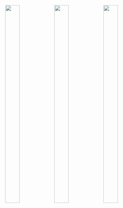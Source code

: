<p float="center>
          
<img src="https://user-images.githubusercontent.com/113609040/210040596-19a974e5-a1c9-4da7-a54e-a68404ed17e0.png" width=22% height=35%>

<img src="https://user-images.githubusercontent.com/113609040/210483675-83ee802a-9515-4a9d-8ee4-8568b99d0740.png" width=30% height=40%>

<img src="https://user-images.githubusercontent.com/113609040/210483679-f3fee723-b561-435c-afb3-e20478e9696b.png" width=30% height=40%>

<img src="https://user-images.githubusercontent.com/113609040/210483663-00387035-931d-4e6c-8d47-3f3838b6b1b9.png" width=30% height=40%>
                                                                                                                 
</p> 
